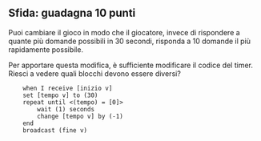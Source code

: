 ## Sfida: guadagna 10 punti

Puoi cambiare il gioco in modo che il giocatore, invece di rispondere a quante più domande possibili in 30 secondi, risponda a 10 domande il più rapidamente possibile.

Per apportare questa modifica, è sufficiente modificare il codice del timer. Riesci a vedere quali blocchi devono essere diversi?

```blocks3
    when I receive [inizio v]
    set [tempo v] to (30)
    repeat until <(tempo) = [0]>
        wait (1) seconds
        change [tempo v] by (-1)
    end
    broadcast (fine v)
```